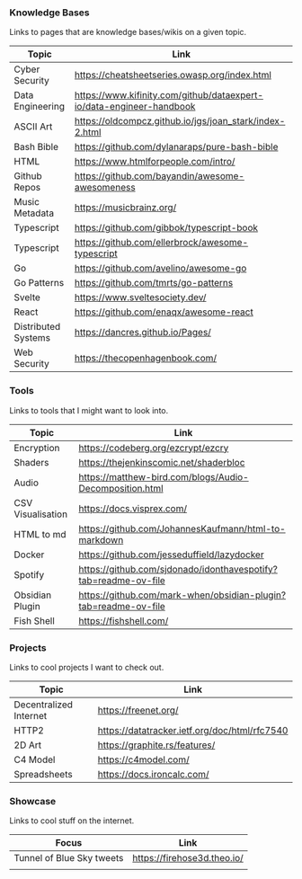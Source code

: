 ### Knowledge Bases
Links to pages that are knowledge bases/wikis on a given topic.

| Topic               | Link                                                                     |
| ------------------- | ------------------------------------------------------------------------ |
| Cyber Security      | https://cheatsheetseries.owasp.org/index.html                            |
| Data Engineering    | https://www.kifinity.com/github/dataexpert-io/data-engineer-handbook<br> |
| ASCII Art           | https://oldcompcz.github.io/jgs/joan_stark/index-2.html                  |
| Bash Bible          | https://github.com/dylanaraps/pure-bash-bible                            |
| HTML                | https://www.htmlforpeople.com/intro/                                     |
| Github Repos        | https://github.com/bayandin/awesome-awesomeness                          |
| Music Metadata      | https://musicbrainz.org/                                                 |
| Typescript          | https://github.com/gibbok/typescript-book                                |
| Typescript          | https://github.com/ellerbrock/awesome-typescript                         |
| Go                  | https://github.com/avelino/awesome-go                                    |
| Go Patterns         | https://github.com/tmrts/go-patterns                                     |
| Svelte              | https://www.sveltesociety.dev/                                           |
| React               | https://github.com/enaqx/awesome-react                                   |
| Distributed Systems | https://dancres.github.io/Pages/                                         |
| Web Security        | https://thecopenhagenbook.com/                                           |

### Tools
Links to tools that I might want to look into.

| Topic             | Link                                                            |
| ----------------- | --------------------------------------------------------------- |
| Encryption        | https://codeberg.org/ezcrypt/ezcry                              |
| Shaders           | https://thejenkinscomic.net/shaderbloc                          |
| Audio             | https://matthew-bird.com/blogs/Audio-Decomposition.html         |
| CSV Visualisation | https://docs.visprex.com/                                       |
| HTML to md        | https://github.com/JohannesKaufmann/html-to-markdown            |
| Docker            | https://github.com/jesseduffield/lazydocker                     |
| Spotify           | https://github.com/sjdonado/idonthavespotify?tab=readme-ov-file |
| Obsidian Plugin   | https://github.com/mark-when/obsidian-plugin?tab=readme-ov-file |
| Fish Shell        | https://fishshell.com/                                          |

### Projects
Links to cool projects I want to check out.

| Topic                  | Link                                          |
| ---------------------- | --------------------------------------------- |
| Decentralized Internet | https://freenet.org/                          |
| HTTP2                  | https://datatracker.ietf.org/doc/html/rfc7540 |
| 2D Art                 | https://graphite.rs/features/                 |
| C4 Model               | https://c4model.com/                          |
| Spreadsheets           | https://docs.ironcalc.com/                    |

### Showcase
Links to cool stuff on the internet.

| Focus                     | Link                        |
| ------------------------- | --------------------------- |
| Tunnel of Blue Sky tweets | https://firehose3d.theo.io/ |
|                           |                             |

